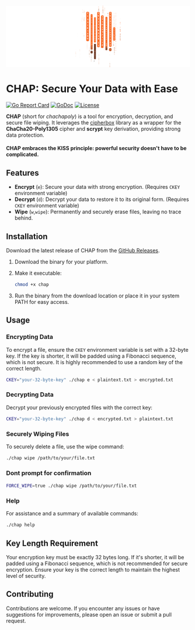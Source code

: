 ![logo](media/logo_600x200.svg "CHAP: Secure Your Data with Ease")
# CHAP: Secure Your Data with Ease
[![Go Report Card](https://goreportcard.com/badge/github.com/8ff/chap)](https://goreportcard.com/report/github.com/8ff/chap)
[![GoDoc](https://godoc.org/github.com/8ff/chap?status.svg)](https://godoc.org/github.com/8ff/chap)
[![License](https://img.shields.io/badge/License-GPLv3-blue.svg)](https://github.com/8ff/chap/blob/main/LICENSE)

**CHAP** (short for *chachapoly*) is a tool for encryption, decryption, and secure file wiping. It leverages the [cipherbox](https://github.com/8ff/cipherbox) library as a wrapper for the **ChaCha20-Poly1305** cipher and **scrypt** key derivation, providing strong data protection.
#### CHAP embraces the KISS principle: powerful security doesn't have to be complicated.

## Features
- **Encrypt** (`e`): Secure your data with strong encryption. (Requires `CKEY` environment variable)
- **Decrypt** (`d`): Decrypt your data to restore it to its original form. (Requires `CKEY` environment variable)
- **Wipe** (`w`,`wipe`): Permanently and securely erase files, leaving no trace behind.

## Installation
Download the latest release of CHAP from the [GitHub Releases](https://github.com/8ff/chap/releases/tag/latest).

1. Download the binary for your platform.
2. Make it executable:

    ```bash
    chmod +x chap
    ```

3. Run the binary from the download location or place it in your system PATH for easy access.

## Usage
### Encrypting Data
To encrypt a file, ensure the `CKEY` environment variable is set with a 32-byte key. If the key is shorter, it will be padded using a Fibonacci sequence, which is not secure. It is highly recommended to use a random key of the correct length.

```bash
CKEY="your-32-byte-key" ./chap e < plaintext.txt > encrypted.txt
```

### Decrypting Data
Decrypt your previously encrypted files with the correct key:

```bash
CKEY="your-32-byte-key" ./chap d < encrypted.txt > plaintext.txt
```

### Securely Wiping Files
To securely delete a file, use the wipe command:

```bash
./chap wipe /path/to/your/file.txt
```
### Dont prompt for confirmation
```bash
FORCE_WIPE=true ./chap wipe /path/to/your/file.txt
```

### Help
For assistance and a summary of available commands:

```bash
./chap help
```

## Key Length Requirement
Your encryption key must be exactly 32 bytes long. If it's shorter, it will be padded using a Fibonacci sequence, which is not recommended for secure encryption. Ensure your key is the correct length to maintain the highest level of security.

## Contributing
Contributions are welcome. If you encounter any issues or have suggestions for improvements, please open an issue or submit a pull request.
